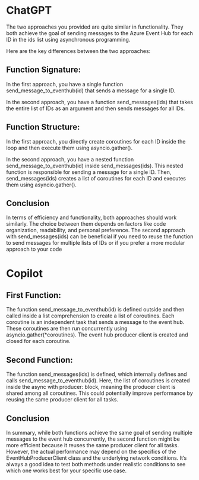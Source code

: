 # ChatGPT
The two approaches you provided are quite similar in functionality. They both achieve the goal of sending messages to the Azure Event Hub for each ID in the ids list using asynchronous programming.

Here are the key differences between the two approaches:

## Function Signature:

In the first approach, you have a single function send_message_to_eventhub(id) that sends a message for a single ID.

In the second approach, you have a function send_messages(ids) that takes the entire list of IDs as an argument and then sends messages for all IDs.

## Function Structure:

In the first approach, you directly create coroutines for each ID inside the loop and then execute them using asyncio.gather().

In the second approach, you have a nested function send_message_to_eventhub(id) inside send_messages(ids). This nested function is responsible for sending a message for a single ID. Then, send_messages(ids) creates a list of coroutines for each ID and executes them using asyncio.gather().

## Conclusion
In terms of efficiency and functionality, both approaches should work similarly. The choice between them depends on factors like code organization, readability, and personal preference. The second approach with send_messages(ids) can be beneficial if you need to reuse the function to send messages for multiple lists of IDs or if you prefer a more modular approach to your code

# Copilot

## First Function:
The function send_message_to_eventhub(id) is defined outside and then called inside a list comprehension to create a list of coroutines.
Each coroutine is an independent task that sends a message to the event hub.
These coroutines are then run concurrently using asyncio.gather(*coroutines).
The event hub producer client is created and closed for each coroutine.

## Second Function:
The function send_messages(ids) is defined, which internally defines and calls send_message_to_eventhub(id).
Here, the list of coroutines is created inside the async with producer: block, meaning the producer client is shared among all coroutines.
This could potentially improve performance by reusing the same producer client for all tasks.

## Conclusion
In summary, while both functions achieve the same goal of sending multiple messages to the event hub concurrently, the second function might be more efficient because it reuses the same producer client for all tasks. However, the actual performance may depend on the specifics of the EventHubProducerClient class and the underlying network conditions. It’s always a good idea to test both methods under realistic conditions to see which one works best for your specific use case.
